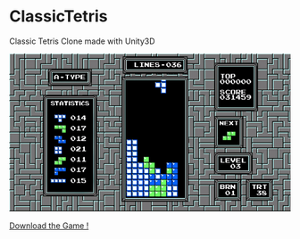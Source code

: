 # ClassicTetris
Classic Tetris Clone made with Unity3D

![gameGif](https://github.com/dev-hasanolgun/ClassicTetris/blob/master/gameGif.gif)

[Download the Game !](https://drive.google.com/file/d/1PafbdtkKO9rveGyiuKekkL4atDZJfusS/view?usp=sharing "Download the Game")
